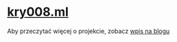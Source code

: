 # [kry008.ml](https://kry008.ml)

Aby przeczytać więcej o projekcie, zobacz [wpis na blogu](https://kry008.ml/blog/?p=71)